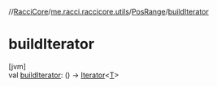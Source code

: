 //[RacciCore](../../../index.md)/[me.racci.raccicore.utils](../index.md)/[PosRange](index.md)/[buildIterator](build-iterator.md)

# buildIterator

[jvm]\
val [buildIterator](build-iterator.md): () -&gt; [Iterator](https://kotlinlang.org/api/latest/jvm/stdlib/kotlin.collections/-iterator/index.html)&lt;[T](index.md)&gt;
